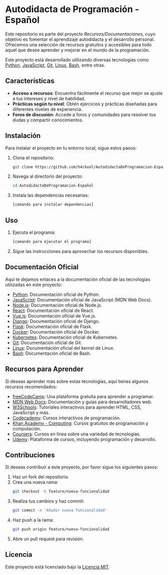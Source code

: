 # Autodidacta de Programación - Español

Este repositorio es parte del proyecto *Recursos/Documentaciones*, cuyo objetivo es fomentar el aprendizaje autodidacta y el desarrollo personal. Ofrecemos una selección de recursos gratuitos y accesibles para todo aquel que desee aprender y mejorar en el mundo de la programación.

Este proyecto está desarrollado utilizando diversas tecnologías como [Python](https://docs.python.org/3/), [JavaScript](https://developer.mozilla.org/en-US/docs/Web/JavaScript), [Git](https://git-scm.com/doc), [Linux](https://www.kernel.org/doc/html/latest/), [Bash](https://www.gnu.org/software/bash/manual/), entre otras.

## Características

- **Acceso a recursos**: Encuentra fácilmente el recurso que mejor se ajuste a tus intereses y nivel de habilidad.
- **Prácticas según tu nivel**: Obtén ejercicios y prácticas diseñadas para diferentes niveles de experiencia.
- **Foros de discusión**: Accede a foros y comunidades para resolver tus dudas y compartir conocimientos.

## Instalación

Para instalar el proyecto en tu entorno local, sigue estos pasos:

1. Clona el repositorio:
    ```bash
    git clone https://github.com/h4ckxel/AutodidactaDeProgramacion-Español.git
    ```
2. Navega al directorio del proyecto:
    ```bash
    cd AutodidactaDeProgramacion-Español
    ```
3. Instala las dependencias necesarias:
    ```bash
    [comando para instalar dependencias]
    ```

## Uso

1. Ejecuta el programa:
    ```bash
    [comando para ejecutar el programa]
    ```

2. Sigue las instrucciones para aprovechar los recursos disponibles.

## Documentación Oficial

Aquí te dejamos enlaces a la documentación oficial de las tecnologías utilizadas en este proyecto:

- [Python](https://docs.python.org/3/): Documentación oficial de Python.
- [JavaScript](https://developer.mozilla.org/en-US/docs/Web/JavaScript): Documentación oficial de JavaScript (MDN Web Docs).
- [Node.js](https://nodejs.org/en/docs/): Documentación oficial de Node.js.
- [React](https://reactjs.org/docs/getting-started.html): Documentación oficial de React.
- [Vue.js](https://vuejs.org/guide/introduction.html): Documentación oficial de Vue.js.
- [Django](https://docs.djangoproject.com/en/stable/): Documentación oficial de Django.
- [Flask](https://flask.palletsprojects.com/en/latest/): Documentación oficial de Flask.
- [Docker](https://docs.docker.com/): Documentación oficial de Docker.
- [Kubernetes](https://kubernetes.io/docs/home/): Documentación oficial de Kubernetes.
- [Git](https://git-scm.com/doc): Documentación oficial de Git.
- [Linux](https://www.kernel.org/doc/html/latest/): Documentación oficial del kernel de Linux.
- [Bash](https://www.gnu.org/software/bash/manual/): Documentación oficial de Bash.

## Recursos para Aprender

Si deseas aprender más sobre estas tecnologías, aquí tienes algunos recursos recomendados:

- [freeCodeCamp](https://www.freecodecamp.org/): Una plataforma gratuita para aprender a programar.
- [MDN Web Docs](https://developer.mozilla.org/en-US/): Documentación y guías para desarrolladores web.
- [W3Schools](https://www.w3schools.com/): Tutoriales interactivos para aprender HTML, CSS, JavaScript y más.
- [Codecademy](https://www.codecademy.com/): Cursos interactivos de programación.
- [Khan Academy - Computing](https://www.khanacademy.org/computing): Cursos gratuitos de programación y computación.
- [Coursera](https://www.coursera.org/): Cursos en línea sobre una variedad de tecnologías.
- [Udemy](https://www.udemy.com/): Plataforma de cursos, incluyendo programación y desarrollo.

## Contribuciones

Si deseas contribuir a este proyecto, por favor sigue los siguientes pasos:

1. Haz un fork del repositorio.
2. Crea una nueva rama:
    ```bash
    git checkout -b feature/nueva-funcionalidad
    ```
3. Realiza tus cambios y haz commit:
    ```bash
    git commit -m 'Añadir nueva funcionalidad'
    ```
4. Haz push a la rama:
    ```bash
    git push origin feature/nueva-funcionalidad
    ```
5. Abre un pull request para revisión.

## Licencia

Este proyecto está licenciado bajo la [Licencia MIT](LICENSE).
